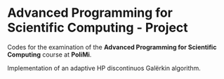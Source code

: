 # Advanced Programming for Scientific Computing - Project

Codes for the examination of the **Advanced Programming for Scientific Computing** course at **PoliMi**.

Implementation of an adaptive HP discontinuos Galërkin algorithm.